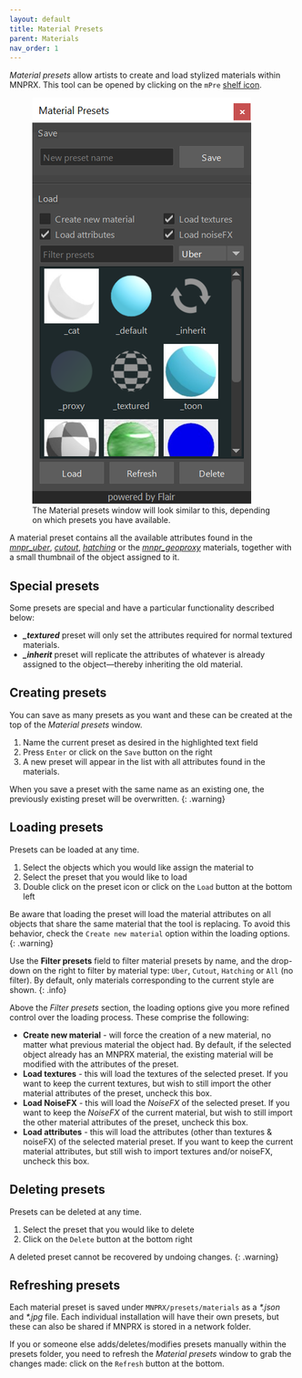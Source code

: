 ```yaml
---
layout: default
title: Material Presets
parent: Materials
nav_order: 1
---
```


_Material presets_ allow artists to create and load stylized materials within MNPRX. This tool can be opened by clicking on the `mPre` [shelf icon](../shelf).

<figure class="aio-ui aio-window">
	<img src="/media/materials/presets/material-presets.png" alt="Material presets window">
	<figcaption>The Material presets window will look similar to this, depending on which presets you have available.</figcaption>
</figure>

A material preset contains all the available attributes found in the _[mnpr_uber](../uber)_, _[cutout](/styles/cutout#cutout-material)_, _[hatching](/styles/hatching#hatching-material)_ or the _[mnpr_geoproxy](../proxy)_ materials, together with a small thumbnail of the object assigned to it.


## Special presets
Some presets are special and have a particular functionality described below:

* _**_textured**_ preset will only set the attributes required for normal textured materials.
* _**_inherit**_ preset will replicate the attributes of whatever is already assigned to the object—thereby inheriting the old material.


## Creating presets
You can save as many presets as you want and these can be created at the top of the _Material presets_ window.
1. Name the current preset as desired in the highlighted text field
1. Press `Enter` or click on the `Save` button on the right
1. A new preset will appear in the list with all attributes found in the materials.

When you save a preset with the same name as an existing one, the previously existing preset will be overwritten.
{: .warning}


## Loading presets
Presets can be loaded at any time.
1. Select the objects which you would like assign the material to
1. Select the preset that you would like to load
1. Double click on the preset icon or click on the `Load` button at the bottom left

Be aware that loading the preset will load the material attributes on all objects that share the same material that the tool is replacing. To avoid this behavior, check the `Create new material` option within the loading options.
{: .warning}

Use the **Filter presets** field to filter material presets by name, and the drop-down on the right to filter by material type: `Uber`, `Cutout`, `Hatching` or `All` (no filter). By default, only materials corresponding to the current style are shown.
{: .info}

Above the _Filter presets_ section, the loading options give you more refined control over the loading process. These comprise the following:

* **Create new material** - will force the creation of a new material, no matter what previous material the object had. By default, if the selected object already has an MNPRX material, the existing material will be modified with the attributes of the preset.
* **Load textures** - this will load the textures of the selected preset. If you want to keep the current textures, but wish to still import the other material attributes of the preset, uncheck this box.
* **Load NoiseFX** - this will load the _NoiseFX_ of the selected preset. If you want to keep the _NoiseFX_ of the current material, but wish to still import the other material attributes of the preset, uncheck this box.
* **Load attributes** - this will load the attributes (other than textures & noiseFX) of the selected material preset. If you want to keep the current material attributes, but still wish to import textures and/or noiseFX, uncheck this box.


## Deleting presets
Presets can be deleted at any time.
1. Select the preset that you would like to delete
1. Click on the `Delete` button at the bottom right

 A deleted preset cannot be recovered by undoing changes.
 {: .warning}


## Refreshing presets
Each material preset is saved under `MNPRX/presets/materials` as a _\*.json_ and _\*.jpg_ file. Each individual installation will have their own presets, but these can also be shared if MNPRX is stored in a network folder.

If you or someone else adds/deletes/modifies presets manually within the presets folder, you need to refresh the _Material presets_ window to grab the changes made: click on the `Refresh` button at the bottom.